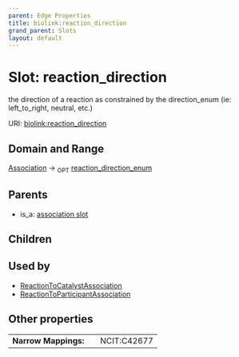 ```yaml
---
parent: Edge Properties
title: biolink:reaction_direction
grand_parent: Slots
layout: default
---
```


# Slot: reaction_direction


the direction of a reaction as constrained by the direction_enum (ie: left_to_right, neutral, etc.)

URI: [biolink:reaction_direction](https://w3id.org/biolink/vocab/reaction_direction)

## Domain and Range

[Association](Association.md) ->  <sub>OPT</sub> [reaction_direction_enum](reaction_direction_enum.md)

## Parents

 *  is_a: [association slot](association_slot.md)

## Children


## Used by

 * [ReactionToCatalystAssociation](ReactionToCatalystAssociation.md)
 * [ReactionToParticipantAssociation](ReactionToParticipantAssociation.md)

## Other properties

|  |  |  |
| --- | --- | --- |
| **Narrow Mappings:** | | NCIT:C42677 |

